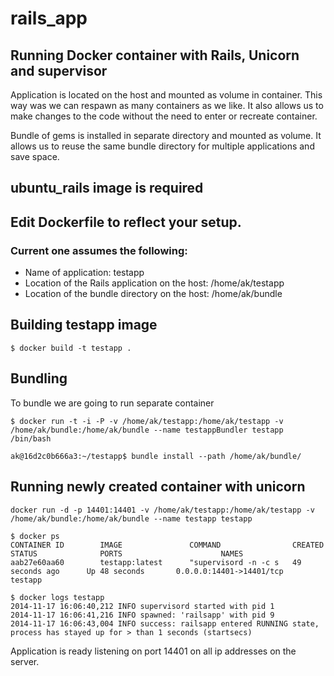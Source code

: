 rails_app
=========

Running Docker container with Rails, Unicorn and supervisor
-----------------------------------------------------------

Application is located on the host and mounted as volume in container.
This way was we can respawn as many containers as we like.
It also allows us to make changes to the code without the need to enter or recreate
container.

Bundle of gems is installed in separate directory and mounted as volume.
It allows us to reuse the same bundle directory for multiple applications and save space.

ubuntu_rails image is required
------------------------------

Edit Dockerfile to reflect your setup.
-------------------------------------

### Current one assumes the following:

* Name of application: testapp
* Location of the Rails application on the host: /home/ak/testapp
* Location of the bundle directory on the host: /home/ak/bundle


Building testapp image
----------------------

`$ docker build -t testapp .`

Bundling
--------

To bundle we are going to run separate container

`$ docker run -t -i -P -v /home/ak/testapp:/home/ak/testapp -v /home/ak/bundle:/home/ak/bundle --name testappBundler testapp /bin/bash`

`ak@16d2c0b666a3:~/testapp$ bundle install --path /home/ak/bundle/`

Running newly created container with unicorn
--------------------------------------------

```docker run -d -p 14401:14401 -v /home/ak/testapp:/home/ak/testapp -v /home/ak/bundle:/home/ak/bundle --name testapp testapp```

```
$ docker ps
CONTAINER ID        IMAGE               COMMAND                CREATED             STATUS              PORTS                      NAMES
aab27e60aa60        testapp:latest      "supervisord -n -c s   49 seconds ago      Up 48 seconds       0.0.0.0:14401->14401/tcp   testapp
```

```
$ docker logs testapp
2014-11-17 16:06:40,212 INFO supervisord started with pid 1
2014-11-17 16:06:41,216 INFO spawned: 'railsapp' with pid 9
2014-11-17 16:06:43,004 INFO success: railsapp entered RUNNING state, process has stayed up for > than 1 seconds (startsecs)
```

Application is ready listening on port 14401 on all ip addresses on the server.
